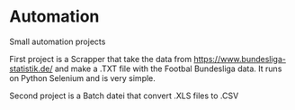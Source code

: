 # Automation
Small automation projects

First project is a Scrapper that take the data from https://www.bundesliga-statistik.de/ and make a .TXT file with the Footbal Bundesliga data.
It runs on Python Selenium and is very simple.

Second project is a Batch datei that convert .XLS files to .CSV
